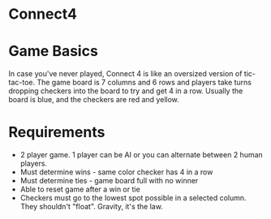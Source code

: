 # Connect4

# Game Basics
In case you've never played, Connect 4 is like an oversized version of tic-tac-toe. The game board is 7 columns and 6 rows and players take turns dropping checkers into the board to try and get 4 in a row. Usually the board is blue, and the checkers are red and yellow.



# Requirements
- 2 player game. 1 player can be AI or you can alternate between 2 human players.
- Must determine wins - same color checker has 4 in a row
- Must determine ties - game board full with no winner
- Able to reset game after a win or tie
- Checkers must go to the lowest spot possible in a selected column. They shouldn't "float". Gravity, it's the law. 
